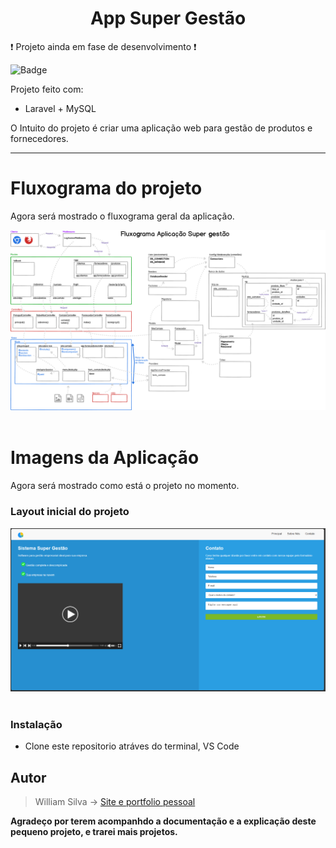 # <center>App Super Gestão</center>



:heavy_exclamation_mark: Projeto ainda em fase de desenvolvimento :exclamation:



![Badge](https://img.shields.io/static/v1?label=laravel&message=7.0&color=white&style=for-the-badge&logo=laravel)


Projeto feito com:
 - Laravel + MySQL 

O Intuito do projeto é criar uma aplicação web para gestão de produtos e fornecedores.
___

# Fluxograma do projeto
Agora será mostrado o fluxograma geral da aplicação.

![fluxograma super gestão](public/img/fluxograma_sg_laravel.png)
&nbsp;

# Imagens da Aplicação
Agora será mostrado como está o projeto no momento.

### Layout inicial do projeto
![super gestão](public/img/sg_layout_inicial.png)
&nbsp;



### Instalação
- Clone este repositorio atráves do terminal, VS Code 

## Autor

> William Silva -> [Site e portfolio pessoal](https://bywilliams.github.io/portfolio/)

**Agradeço por terem acompanhdo a documentação e a explicação deste pequeno projeto, e trarei mais projetos.**
